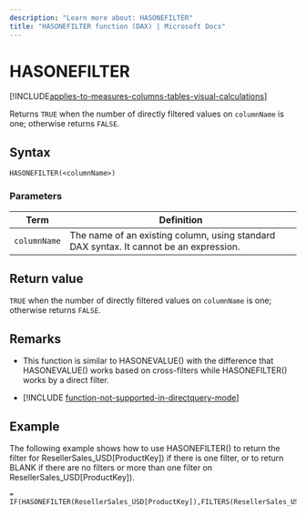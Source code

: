 ```yaml
---
description: "Learn more about: HASONEFILTER"
title: "HASONEFILTER function (DAX) | Microsoft Docs"
---
```

# HASONEFILTER

[!INCLUDE[applies-to-measures-columns-tables-visual-calculations](includes/applies-to-measures-columns-tables-visual-calculations.md)]

Returns `TRUE` when the number of directly filtered values on `columnName` is one; otherwise returns `FALSE`.  
  
## Syntax  
  
```dax
HASONEFILTER(<columnName>)  
```
  
### Parameters  

|Term|Definition|  
|--------|--------------|  
|`columnName`|  The name of an existing column, using standard DAX syntax. It cannot be an expression.  |  
  
## Return value

`TRUE` when the number of directly filtered values on `columnName` is one; otherwise returns `FALSE`.  
  
## Remarks  
  
- This function is similar to HASONEVALUE() with the difference that HASONEVALUE() works based on cross-filters while HASONEFILTER() works by a direct filter.  

- [!INCLUDE [function-not-supported-in-directquery-mode](includes/function-not-supported-in-directquery-mode.md)]

## Example

The following example shows how to use HASONEFILTER() to return the filter for   ResellerSales_USD[ProductKey]) if there is one filter, or to return BLANK if there are no filters or more than one filter on ResellerSales_USD[ProductKey]).  
  
```dax
= IF(HASONEFILTER(ResellerSales_USD[ProductKey]),FILTERS(ResellerSales_USD[ProductKey]),BLANK())  
```
